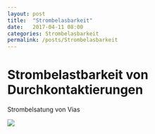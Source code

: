 ```yaml
---
layout: post
title:  "Strombelasbarkeit"
date:   2017-04-11 08:00
categories: Strombelasbarkeit
permalink: /posts/Strombelasbarkeit
---
```



# Strombelastbarkeit von Durchkontaktierungen
Strombelsatung von Vias

![](https://hakandilek.github.io/layout-pcb.de/static/img/compare/01.via_Strom.png)

